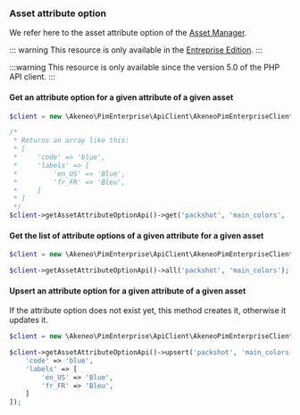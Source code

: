 ### Asset attribute option

We refer here to the asset attribute option of the [Asset Manager](/beta/asset-manager/concepts-and-resources.html#the-asset-attribute-option).

::: warning
This resource is only available in the [Entreprise Edition](https://www.akeneo.com/enterprise-edition/).
:::

:::warning
This resource is only available since the version 5.0 of the PHP API client.
:::

#### Get an attribute option for a given attribute of a given asset

```php
$client = new \Akeneo\PimEnterprise\ApiClient\AkeneoPimEnterpriseClientBuilder('http://akeneo.com/')->buildAuthenticatedByPassword('client_id', 'secret', 'admin', 'admin');

/*
 * Returns an array like this:
 * [
 *     'code' => 'blue',
 *     'labels' => [
 *         'en_US' => 'Blue',
 *         'fr_FR' => 'Bleu',
 *     ]
 * ]
 */
$client->getAssetAttributeOptionApi()->get('packshot', 'main_colors', 'blue);

```

#### Get the list of attribute options of a given attribute for a given asset

```php
$client = new \Akeneo\PimEnterprise\ApiClient\AkeneoPimEnterpriseClientBuilder('http://akeneo.com/')->buildAuthenticatedByPassword('client_id', 'secret', 'admin', 'admin');

$client->getAssetAttributeOptionApi()->all('packshot', 'main_colors');
```

#### Upsert an attribute option for a given attribute of a given asset

If the attribute option does not exist yet, this method creates it, otherwise it updates it.

```php
$client = new \Akeneo\PimEnterprise\ApiClient\AkeneoPimEnterpriseClientBuilder('http://akeneo.com/')->buildAuthenticatedByPassword('client_id', 'secret', 'admin', 'admin');

$client->getAssetAttributeOptionApi()->upsert('packshot', 'main_colors', 'blue', [
    'code' => 'blue',
    'labels' => [
        'en_US' => 'Blue',
        'fr_FR' => 'Bleu',
    ]
]);
```
